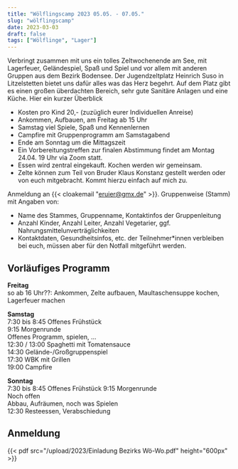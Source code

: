 ```yaml
---
title: "Wölflingscamp 2023 05.05. - 07.05."
slug: "wölflingscamp"
date: 2023-03-03
draft: false
tags: ["Wölflinge", "Lager"]
---
```


Verbringt zusammen mit uns ein tolles
Zeltwochenende am See, mit Lagerfeuer,
Geländespiel, Spaß und Spiel und vor allem mit
anderen Gruppen aus dem Bezirk Bodensee.
Der Jugendzeltplatz Heinrich Suso in Litzelstetten
bietet uns dafür alles was das Herz begehrt. Auf dem
Platz gibt es einen großen überdachten Bereich, sehr
gute Sanitäre Anlagen und eine Küche.
Hier ein kurzer Überblick

- Kosten pro Kind 20,- (zuzüglich eurer Individuellen Anreise)
- Ankommen, Aufbauen, am Freitag ab 15 Uhr
- Samstag viel Spiele, Spaß und Kennenlernen
- Campfire mit Gruppenprogramm am Samstagabend
- Ende am Sonntag um die Mittagszeit
- Ein Vorbereitungstreffen zur finalen Abstimmung findet am Montag 24.04. 19 Uhr via
Zoom statt.
- Essen wird zentral eingekauft. Kochen werden wir gemeinsam.
- Zelte können zum Teil von Bruder Klaus Konstanz gestellt werden oder von euch
mitgebracht. Kommt hierzu einfach auf mich zu.

Anmeldung an {{< cloakemail "eruier@gmx.de" >}}. Gruppenweise (Stamm) mit Angaben von:

- Name des Stammes, Gruppenname, Kontaktinfos der Gruppenleitung
- Anzahl Kinder, Anzahl Leiter, Anzahl Vegetarier, ggf.
Nahrungsmittelunverträglichkeiten
- Kontaktdaten, Gesundheitsinfos, etc. der Teilnehmer*innen verbleiben bei euch,
müssen aber für den Notfall mitgeführt werden.

## Vorläufiges Programm

**Freitag**  
so ab 16 Uhr??: Ankommen, Zelte aufbauen, Maultaschensuppe kochen, Lagerfeuer machen  

**Samstag**  
7:30 bis 8:45 Offenes Frühstück  
9:15 Morgenrunde  
Offenes Programm, spielen, …  
12:30 / 13:00 Spaghetti mit Tomatensauce  
14:30 Gelände-/Großgruppenspiel  
17:30 WBK mit Grillen  
19:00 Campfire

**Sonntag**  
7:30 bis 8:45 Offenes Frühstück
9:15 Morgenrunde  
Noch offen  
Abbau, Aufräumen, noch was Spielen  
12:30 Resteessen, Verabschiedung

## Anmeldung

{{< pdf src="/upload/2023/Einladung Bezirks Wö-Wo.pdf" height="600px" >}}  
